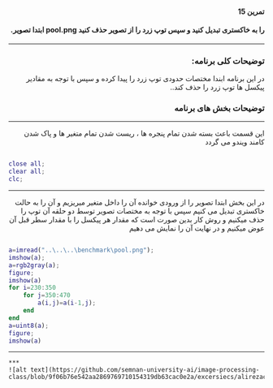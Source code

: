 
<div dir="rtl">
 
#### تمرین 15
#### را به خاکستری تبدیل کنید و سپس توپ زرد را از تصویر حذف کنید pool.png ابتدا تصویر. <br />
***
### توضیحات کلی برنامه:
 در این برنامه ابندا مختصات حدودی توپ زرد را پیدا کرده و سپس با توجه به مقادیر پیکسل ها توپ زرد را حذف کند..
 
### توضیحات بخش های برنامه
***

 این قسمت باعث بسته شدن تمام پنجره ها ، ریست شدن تمام متغیر ها و پاک شدن کامند ویندو می گردد <br />
</div>

``` matlab

close all;         
clear all;         
clc;    

```
***
<div dir="rtl">

در این بخش ابتدا تصویر را از ورودی خوانده آن را داخل متغیر میریزیم و آن را به حالت خاکستری تبدیل می کنیم
سپس با توجه به مختصات تصویر توسط دو حلقه آن توپ را حذف میکنیم و روش کار بدین صورت است که مقدار هر پیکسل
را با مقدار سطر قبل آن عوض میکنیم و در نهایت آن را نمایش می دهیم
</div>

``` matlab

a=imread("..\..\..\benchmark\pool.png");
imshow(a);
a=rgb2gray(a);
figure;
imshow(a)
for i=230:350
    for j=350:470
        a(i,j)=a(i-1,j);
    end
end
a=uint8(a);
figure;
imshow(a)

```
***

```
***
![alt text](https://github.com/semnan-university-ai/image-processing-class/blob/9f06b76e542aa2869769710154319db63cac0e2a/excersiecs/alirezachaji/15/Exce15.png)




